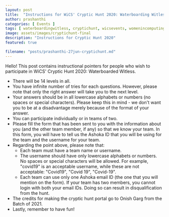 ```yaml
---
layout: post
title:  "Instructions for WiCS' Cryptic Hunt 2020: Waterboarding Witless"
author: prashanthi
categories: [ Events ]
tags: [ waterboardingwitless, cryptichunt, wicsevents, womenincomputing, womeninstem, ashokauniversity, wicsashoka ]
image: assets/images/cryptichunt-final
description: "Instructions for Cryptic Hunt 2020"
featured: true

filename: "posts/prashanthi-27jun-cryptichunt.md"
---
```

Hello! This post contains instructional pointers for people who wish to participate in WiCS' Cryptic Hunt 2020: Waterboarded Witless. 

* There will be 14 levels in all. 
* You have infinite number of tries for each questions. However, please note that only the right answer will take you to the next level.
* Your answers should be in all lowercase alphabets or numbers (no spaces or special characters). Please keep this in mind - we don't want you to be at a disadvantage merely because of the format of your answer.
* You can participate individually or in teams of two. 
* Please fill the form that has been sent to you with the information about you (and the other team member, if any) so that we know your team. In this form, you will have to tell us the Ashoka ID that you will be using for the team and the username for your team. 
* Regarding the point above, please note that:
	* Each team must have a team name or username. 
	* The username should have only lowercase alphabets or numbers. No spaces or special characters will be allowed. For example, "covid19" is an acceptable username, while these are not acceptable: "Covid19", "Covid 19", "Covid-19". 
	* Each team can use only one Ashoka email ID (the one that you will mention on the form). If your team has two members, you cannot login with both your email IDs. Doing so can result in disqualification from the hunt. 
* The credits for making the cryptic hunt portal go to Onish Garg from the Batch of 2021.
* Lastly, remember to have fun!
<table>
